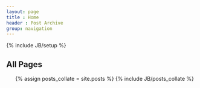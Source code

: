 ```yaml
---
layout: page
title : Home
header : Post Archive
group: navigation
---
```

{% include JB/setup %}

<h2>All Pages</h2>
<ul>
{% assign posts_collate = site.posts %}
{% include JB/posts_collate %}
</ul>
